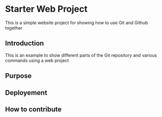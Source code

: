 # Starter Web Project

This is a simple website project for showing how to use Git and Github together

## Introduction
This is an example to show different parts of the Git repository and various commands using a web project
## Purpose
## Deployement
## How to contribute